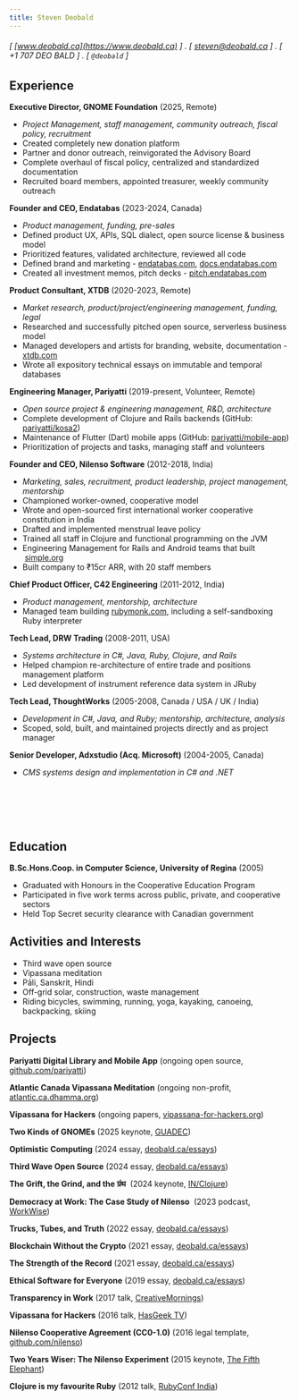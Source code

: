 ```yaml
---
title: Steven Deobald
---
```


###### [ [www.deobald.ca](https://www.deobald.ca) ] . [ steven@deobald.ca ] . [ +1 707 DEO BALD ] . [ `@deobald` ]

Experience
----------

**Executive Director, GNOME Foundation** (2025, Remote)

- _Project Management, staff management, community outreach, fiscal policy, recruitment_
- Created completely new donation platform
- Partner and donor outreach, reinvigorated the Advisory Board
- Complete overhaul of fiscal policy, centralized and standardized documentation
- Recruited board members, appointed treasurer, weekly community outreach

**Founder and CEO, Endatabas** (2023-2024, Canada)

- _Product management, funding, pre-sales_
- Defined product UX, APIs, SQL dialect, open source license & business model
- Prioritized features, validated architecture, reviewed all code
- Defined brand and marketing - [endatabas.com](https://www.endatabas.com), [docs.endatabas.com](https://docs.endatabas.com/)
- Created all investment memos, pitch decks - [pitch.endatabas.com](https://pitch.endatabas.com/)

**Product Consultant, XTDB** (2020-2023, Remote)

- _Market research, product/project/engineering management, funding, legal_
- Researched and successfully pitched open source, serverless business model
- Managed developers and artists for branding, website, documentation - [xtdb.com](https://xtdb.com)
- Wrote all expository technical essays on immutable and temporal databases

**Engineering Manager, Pariyatti** (2019-present, Volunteer, Remote)

- _Open source project & engineering management, R&D, architecture_
- Complete development of Clojure and Rails backends (GitHub: [pariyatti/kosa2](https://github.com/pariyatti/kosa2))
- Maintenance of Flutter (Dart) mobile apps (GitHub: [pariyatti/mobile-app](https://github.com/pariyatti/mobile-app))
- Prioritization of projects and tasks, managing staff and volunteers

**Founder and CEO, Nilenso Software** (2012-2018, India)

- _Marketing, sales, recruitment, product leadership, project management, mentorship_
- Championed worker-owned, cooperative model
- Wrote and open-sourced first international worker cooperative constitution in India
- Drafted and implemented menstrual leave policy
- Trained all staff in Clojure and functional programming on the JVM
- Engineering Management for Rails and Android teams that built &nbsp;[simple.org](https://simple.org)
- Built company to ₹15cr ARR, with 20 staff members

**Chief Product Officer, C42 Engineering** (2011-2012, India)

- _Product management, mentorship, architecture_
- Managed team building [rubymonk.com](https://rubymonk.com), including a self-sandboxing Ruby interpreter

**Tech Lead, DRW Trading** (2008-2011, USA)

- _Systems architecture in C#, Java, Ruby, Clojure, and Rails_
- Helped champion re-architecture of entire trade and positions management platform
- Led development of instrument reference data system in JRuby

**Tech Lead, ThoughtWorks** (2005-2008, Canada / USA / UK / India)

- _Development in C#, Java, and Ruby; mentorship, architecture, analysis_
- Scoped, sold, built, and maintained projects directly and as project manager

**Senior Developer, Adxstudio (Acq. Microsoft)** (2004-2005, Canada)

- _CMS systems design and implementation in C# and .NET_

<br/><br/><br/><br/>

Education
---------

**B.Sc.Hons.Coop. in Computer Science, University of Regina** (2005)

- Graduated with Honours in the Cooperative Education Program
- Participated in five work terms across public, private, and cooperative sectors
- Held Top Secret security clearance with Canadian government

Activities and Interests
------------------------

- Third wave open source
- Vipassana meditation
- Pāli, Sanskrit, Hindi
- Off-grid solar, construction, waste management
- Riding bicycles, swimming, running, yoga, kayaking, canoeing, backpacking, skiing

Projects
--------

**Pariyatti Digital Library and Mobile App**
(ongoing open source, [github.com/pariyatti](https://github.com/pariyatti/))

**Atlantic Canada Vipassana Meditation**
(ongoing non-profit, [atlantic.ca.dhamma.org](https://atlantic.ca.dhamma.org))

**Vipassana for Hackers**
(ongoing papers, [vipassana-for-hackers.org](https://www.vipassana-for-hackers.org/))

**Two Kinds of GNOMEs**
(2025 keynote, [GUADEC](https://www.youtube.com/live/Z7F3fghCQB4?t=212s))

**Optimistic Computing**
(2024 essay, [deobald.ca/essays](https://www.deobald.ca/essays/2024-12-09-optimistic-computing/))

**Third Wave Open Source**
(2024 essay, [deobald.ca/essays](https://www.deobald.ca/essays/2024-08-13-third-wave-commercial-open-source/))

**The Grift, the Grind, and the ग्रंथ**&nbsp;
(2024 keynote, [IN/Clojure](https://www.youtube.com/watch?v=VrlWxYbnnqM))

**Democracy at Work: The Case Study of Nilenso**&nbsp;
(2023 podcast, [WorkWise](https://www.workwisepod.com/episodes/democracyatwork))

**Trucks, Tubes, and Truth**
(2022 essay, [deobald.ca/essays](https://www.deobald.ca/essays/2022-06-21-trucks-tubes-truth/))

**Blockchain Without the Crypto**
(2021 essay, [deobald.ca/essays](https://www.deobald.ca/essays/2021-11-11-blockchain-without-crypto/))

**The Strength of the Record**
(2021 essay, [deobald.ca/essays](https://www.deobald.ca/essays/2021-03-28-strength-of-the-record/))

**Ethical Software for Everyone**
(2019 essay, [deobald.ca/essays](https://www.deobald.ca/essays/2019-11-28-ethical-software-for-everyone/))

**Transparency in Work**
(2017 talk, [CreativeMornings](https://www.youtube.com/watch?v=0sUMbqdHhME))

**Vipassana for Hackers**
(2016 talk, [HasGeek TV](https://www.youtube.com/watch?v=1BWYqHbF00c))

**Nilenso Cooperative Agreement (CC0-1.0)**
(2016 legal template, [github.com/nilenso](https://github.com/nilenso/cooperative-agreement))

**Two Years Wiser: The Nilenso Experiment**
(2015 keynote, [The Fifth Elephant](https://www.youtube.com/watch?v=b7K3E1Q_MBk))

**Clojure is my favourite Ruby**
(2012 talk, [RubyConf India](https://www.youtube.com/watch?v=PCdEbUBk6a0))
